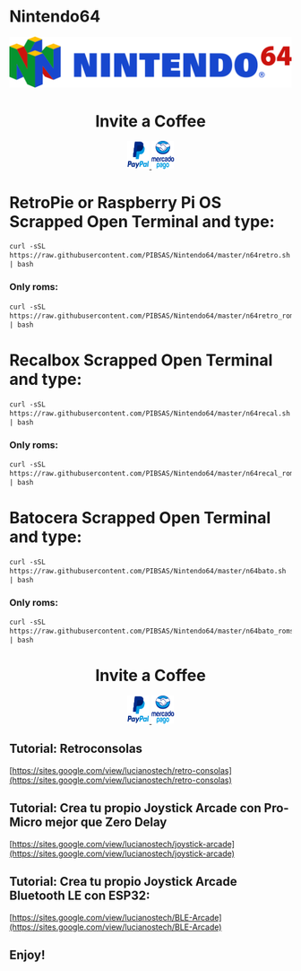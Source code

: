 # Nintendo64

![GitHub Logo N64](/media/images/n64.svg)

<h1 align="center"> Invite a Coffee</h1>

<p align="center">
<a href="https://www.paypal.com/paypalme/RaspberryPiBsAs">
<img src="https://raw.githubusercontent.com/PIBSAS/MiPiTV/master/Paypal_2014_logo.png" alt="Invite a Coffee" width="40" height="50">
</a>
<a href="https://link.mercadopago.com.ar/raspberrypibsas">
<img src="https://raw.githubusercontent.com/PIBSAS/MiPiTV/master/MercadoPago.png" alt="Invite a Coffee" width="40" height="50">
</a>
</p>

# RetroPie or Raspberry Pi OS Scrapped Open Terminal and type:
```
curl -sSL https://raw.githubusercontent.com/PIBSAS/Nintendo64/master/n64retro.sh | bash
```
### Only roms:
```
curl -sSL https://raw.githubusercontent.com/PIBSAS/Nintendo64/master/n64retro_roms.sh | bash
```

# Recalbox Scrapped Open Terminal and type:
```
curl -sSL https://raw.githubusercontent.com/PIBSAS/Nintendo64/master/n64recal.sh | bash
```

### Only roms:
```
curl -sSL https://raw.githubusercontent.com/PIBSAS/Nintendo64/master/n64recal_roms.sh | bash
```

# Batocera Scrapped Open Terminal and type:
```
curl -sSL https://raw.githubusercontent.com/PIBSAS/Nintendo64/master/n64bato.sh | bash
```

### Only roms:
```
curl -sSL https://raw.githubusercontent.com/PIBSAS/Nintendo64/master/n64bato_roms.sh | bash
```

<h1 align="center"> Invite a Coffee</h1>
<p align="center">
<a href="https://www.paypal.com/paypalme/RaspberryPiBsAs">
<img src="https://raw.githubusercontent.com/PIBSAS/MiPiTV/master/Paypal_2014_logo.png" alt="Invite a Coffee" width="40" height="50">
</a>
<a href="https://link.mercadopago.com.ar/raspberrypibsas">
<img src="https://raw.githubusercontent.com/PIBSAS/MiPiTV/master/MercadoPago.png" alt="Invite a Coffee" width="40" height="50">
</a>
</p>


## Tutorial: Retroconsolas
[https://sites.google.com/view/lucianostech/retro-consolas](https://sites.google.com/view/lucianostech/retro-consolas)

## Tutorial: Crea tu propio Joystick Arcade con Pro-Micro mejor que Zero Delay
[https://sites.google.com/view/lucianostech/joystick-arcade](https://sites.google.com/view/lucianostech/joystick-arcade)

## Tutorial: Crea tu propio Joystick Arcade Bluetooth LE con ESP32:
[https://sites.google.com/view/lucianostech/BLE-Arcade](https://sites.google.com/view/lucianostech/BLE-Arcade)

## Enjoy!
